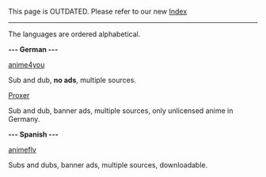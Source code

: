 This page is OUTDATED. Please refer to our new [Index](https://docs.zoho.com.au/sheet/open/stzn58acc24611fea414e8901724ff4510fe8/sheets/Anime/ranges/A1:S1)

-------------------------------------

The languages are ordered alphabetical.

**--- German ---**

[anime4you](https://www.anime4you.one/)


Sub and dub, **no ads**, multiple sources.

[Proxer](https://proxer.me/)

Sub and dub, banner ads, multiple sources, only unlicensed anime in Germany.

**--- Spanish ---**

[animeflv](https://animeflv.net/)

Subs and dubs, banner ads, multiple sources, downloadable.